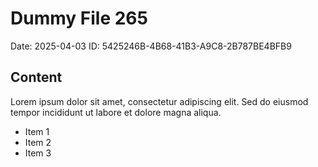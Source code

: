# Dummy File 265

Date: 2025-04-03
ID: 5425246B-4B68-41B3-A9C8-2B787BE4BFB9

## Content

Lorem ipsum dolor sit amet, consectetur adipiscing elit.
Sed do eiusmod tempor incididunt ut labore et dolore magna aliqua.

* Item 1
* Item 2
* Item 3
